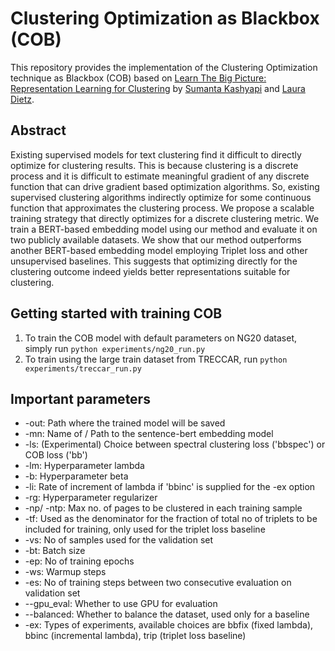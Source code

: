 # Clustering Optimization as Blackbox (COB)

This repository provides the implementation of the Clustering Optimization technique as Blackbox (COB) based on [Learn The Big Picture: Representation Learning for Clustering](https://www.cs.unh.edu/~sk1105/papers/repl4nlp_paper.pdf) by [Sumanta Kashyapi](https://www.cs.unh.edu/~sk1105/) and [Laura Dietz](https://www.cs.unh.edu/~dietz/).

## Abstract
Existing supervised models for text clustering find it difficult to directly optimize for clustering results. This is because clustering is a discrete process and it is difficult to estimate meaningful gradient of any discrete function that can drive gradient based optimization algorithms. So, existing supervised clustering algorithms indirectly optimize for some continuous function that approximates the clustering process. We propose a scalable training strategy that directly optimizes for a discrete clustering metric. We train a BERT-based embedding model using our method and evaluate it on two publicly available datasets. We show that our method outperforms another BERT-based embedding model employing Triplet loss and other unsupervised baselines. This suggests that optimizing directly for the clustering outcome indeed yields better representations suitable for clustering.

## Getting started with training COB
1. To train the COB model with default parameters on NG20 dataset, simply run ```python experiments/ng20_run.py```
2. To train using the large train dataset from TRECCAR, run ```python experiments/treccar_run.py```

## Important parameters
- -out: Path where the trained model will be saved
- -mn: Name of / Path to the sentence-bert embedding model
- -ls: (Experimental) Choice between spectral clustering loss ('bbspec') or COB loss ('bb')
- -lm: Hyperparameter lambda
- -b: Hyperparameter beta
- -li: Rate of increment of lambda if 'bbinc' is supplied for the -ex option
- -rg: Hyperparameter regularizer
- -np/ -ntp: Max no. of pages to be clustered in each training sample
- -tf: Used as the denominator for the fraction of total no of triplets to be included for training, only used for the triplet loss baseline
- -vs: No of samples used for the validation set
- -bt: Batch size
- -ep: No of training epochs
- -ws: Warmup steps
- -es: No of training steps between two consecutive evaluation on validation set
- --gpu_eval: Whether to use GPU for evaluation
- --balanced: Whether to balance the dataset, used only for a baseline
- -ex: Types of experiments, available choices are bbfix (fixed lambda), bbinc (incremental lambda), trip (triplet loss baseline)
